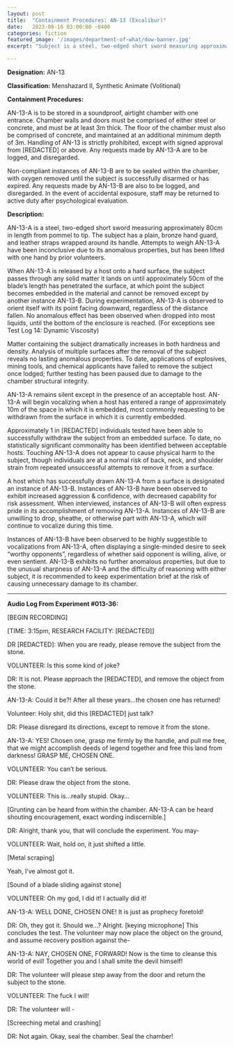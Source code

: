```yaml
---
layout: post
title:  "Containment Procedures: AN-13 (Excalibur)"
date:   2023-08-16 03:00:00 -0400
categories: fiction
featured_image: '/images/department-of-what/dow-banner.jpg'
excerpt: "Subject is a steel, two-edged short sword measuring approximately 80cm in length from pommel to tip...Any requests made by AN-13-A are to be logged, and disregarded."

---
```


**Designation:** AN-13

**Classification:** Menshazard II, Synthetic Animate (Volitional)

**Containment Procedures:**

AN-13-A is to be stored in a soundproof, airtight chamber with one entrance. Chamber walls and doors must be comprised of either steel or concrete, and must be at least 3m thick. The floor of the chamber must also be comprised of concrete, and maintained at an additional minimum depth of 3m. Handling of AN-13 is strictly prohibited, except with signed approval from [REDACTED] or above. Any requests made by AN-13-A are to be logged, and disregarded.

Non-compliant instances of AN-13-B are to be sealed within the chamber, with oxygen removed until the subject is successfully disarmed or has expired. Any requests made by AN-13-B are also to be logged, and disregarded. In the event of accidental exposure, staff may be returned to active duty after psychological evaluation.

**Description:**

AN-13-A is a steel, two-edged short sword measuring approximately 80cm in length from pommel to tip. The subject has a plain, bronze hand guard, and leather straps wrapped around its handle. Attempts to weigh AN-13-A have been inconclusive due to its anomalous properties, but has been lifted with one hand by prior volunteers.

When AN-13-A is released by a host onto a hard surface, the subject passes through any solid matter it lands on until approximately 50cm of the blade’s length has penetrated the surface, at which point the subject becomes embedded in the material and cannot be removed except by another instance AN-13-B. During experimentation, AN-13-A is observed to orient itself with its point facing downward, regardless of the distance fallen. No anomalous effect has been observed when dropped into most liquids, until the bottom of the enclosure is reached. (For exceptions see Test Log 14: Dynamic Viscosity)

Matter containing the subject dramatically increases in both hardness and density. Analysis of multiple surfaces after the removal of the subject reveals no lasting anomalous properties. To date, applications of explosives, mining tools, and chemical applicants have failed to remove the subject once lodged; further testing has been paused due to damage to the chamber structural integrity.

AN-13-A remains silent except in the presence of an acceptable host. AN-13-A will begin vocalizing when a host has entered a range of approximately 10m of the space in which it is embedded, most commonly requesting to be withdrawn from the surface in which it is currently embedded.

Approximately 1 in [REDACTED] individuals tested have been able to successfully withdraw the subject from an embedded surface. To date, no statistically significant commonality has been identified between acceptable hosts. Touching AN-13-A does not appear to cause physical harm to the subject, though individuals are at a normal risk of back, neck, and shoulder strain from repeated unsuccessful attempts to remove it from a surface.

A host which has successfully drawn AN-13-A from a surface is designated an instance of AN-13-B. Instances of AN-13-B have been observed to exhibit increased aggression & confidence, with decreased capability for risk assessment. When interviewed, instances of AN-13-B will often express pride in its accomplishment of removing AN-13-A. Instances of AN-13-B are unwilling to drop, sheathe, or otherwise part with AN-13-A, which will continue to vocalize during this time.

Instances of AN-13-B have been observed to be highly suggestible to vocalizations from AN-13-A, often displaying a single-minded desire to seek “worthy opponents”, regardless of whether said opponent is willing, alive, or even sentient. AN-13-B exhibits no further anomalous properties, but due to the unusual sharpness of AN-13-A and the difficulty of reasoning with either subject, it is recommended to keep experimentation brief at the risk of causing unnecessary damage to its chamber.

---

**Audio Log From Experiment #013-36:**

[BEGIN RECORDING]

[TIME: 3:15pm, RESEARCH FACILITY: [REDACTED]]

DR [REDACTED]: When you are ready, please remove the subject from the stone.

VOLUNTEER: Is this some kind of joke?

DR: It is not. Please approach the [REDACTED], and remove the object from the stone.

AN-13-A: Could it be?! After all these years…the chosen one has returned!

Volunteer: Holy shit, did this [REDACTED] just talk?

DR: Please disregard its directions, except to remove it from the stone.

AN-13-A: YES! Chosen one, grasp me firmly by the handle, and pull me free, that we might accomplish deeds of legend together and free this land from darkness! GRASP ME, CHOSEN ONE.

VOLUNTEER: You can’t be serious.

DR: Please draw the object from the stone.

VOLUNTEER: This is…really stupid. Okay…

[Grunting can be heard from within the chamber. AN-13-A can be heard shouting encouragement, exact wording indiscernible.]

DR: Alright, thank you, that will conclude the experiment. You may-

VOLUNTEER: Wait, hold on, it just shifted a little.

[Metal scraping]

Yeah, I’ve almost got it.

[Sound of a blade sliding against stone]

VOLUNTEER: Oh my god, I did it! I actually did it!

AN-13-A: WELL DONE, CHOSEN ONE! It is just as prophecy foretold!

DR: Oh, they got it. Should we…? Alright. [keying microphone] This concludes the test. The volunteer may now place the object on the ground, and assume recovery position against the-

AN-13-A: NAY, CHOSEN ONE, FORWARD! Now is the time to cleanse this world of evil! Together you and I shall smite the devil himself!

DR: The volunteer will please step away from the door and return the subject to the stone.

VOLUNTEER: The fuck I will!

DR: The volunteer will -

[Screeching metal and crashing]

DR: Not again. Okay, seal the chamber. Seal the chamber!
